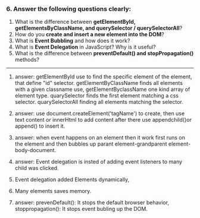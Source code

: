 

### 6. Answer the following questions clearly:

1. What is the difference between **getElementById, getElementsByClassName, and querySelector / querySelectorAll**?
2. How do you **create and insert a new element into the DOM**?
3. What is **Event Bubbling** and how does it work?
4. What is **Event Delegation** in JavaScript? Why is it useful?
5. What is the difference between **preventDefault() and stopPropagation()** methods?

---------
1. answer: 
  getElementById use to find the specific element of the element, that define "id" selector.
  getElementByClassName finds all elements with a given classname use, getElementByclassName one kind array of element type.
  quarySelector finds the first element matching a css selector.
  quarySelectorAll finding all elements matching the selector.

2. answer:
  use document.createElement('tagName') to create, then 
  use text content or innerHtml to add content after there
  use appendchild()or append() to insert it.
  

3. answer:
  when event happens on an element then it work first runs on the element and then bubbles up parant element-grandparent element- body-document.


4. answer:
  Event delegation is insted of adding event listeners to many child was clicked.
  1. Event delegation added Elements dynamically,
  2. Many elements saves memory.


5. answer:
  prevenDefault(): It stops the default browser behavior,
  stoppropagation(): It stops event bubling up the DOM.




